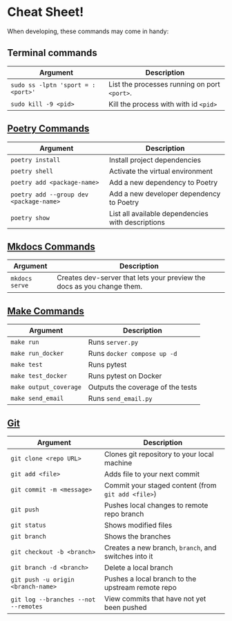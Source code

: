 # Cheat Sheet!

When developing, these commands may come in handy:

## Terminal commands

| Argument    | Description|
| -------- | ------- |
| `sudo ss -lptn 'sport = :<port>'`  |  List the processes running on port `<port>`. |
| `sudo kill -9 <pid>`  |  Kill the process with with id `<pid>` |

## [Poetry Commands](https://python-poetry.org/docs/basic-usage/)

| Argument    | Description|
| -------- | ------- |
| `poetry install`  |  Install project dependencies |
| `poetry shell`  |  Activate the virtual environment |
|  `poetry add <package-name>` |  Add a new dependency to Poetry |
| `poetry add --group dev <package-name>`  |  Add a new developer dependency to Poetry |
| `poetry show`  |  List all available dependencies with descriptions |

## [Mkdocs Commands](https://www.mkdocs.org/user-guide/)

| Argument    | Description|
| -------- | ------- |
| `mkdocs serve`  |  Creates dev-server that lets your preview the docs as you change them. |

## [Make Commands]("https://github.com/ryansurf/cli-surf/blob/main/makefile")

| Argument    | Description|
| -------- | ------- |
| `make run`  |  Runs `server.py` |
| `make run_docker`  |  Runs `docker compose up -d` |
| `make test`  |  Runs pytest |
| `make test_docker`  |  Runs pytest on Docker |
| `make output_coverage`  |  Outputs the coverage of the tests |
| `make send_email`  |  Runs `send_email.py` |


## [Git](https://education.github.com/git-cheat-sheet-education.pdf)

| Argument    | Description|
| -------- | ------- |
| `git clone <repo URL>`  |  Clones git repository to your local machine|
| `git add <file>`  |  Adds file to your next commit |
| `git commit -m <message>`  |  Commit your staged content (from `git add <file>`) |
| `git push`  |  Pushes local changes to remote repo branch |
| `git status`  |  Shows modified files |
| `git branch`  |  Shows the branches |
| `git checkout -b <branch>`  |  Creates a new branch, `branch`, and switches into it |
| `git branch -d <branch>`  |  Delete a local branch |
| `git push -u origin <branch-name>`  |  Pushes a local branch to the upstream remote repo |
| `git log --branches --not --remotes`  |  View commits that have not yet been pushed |